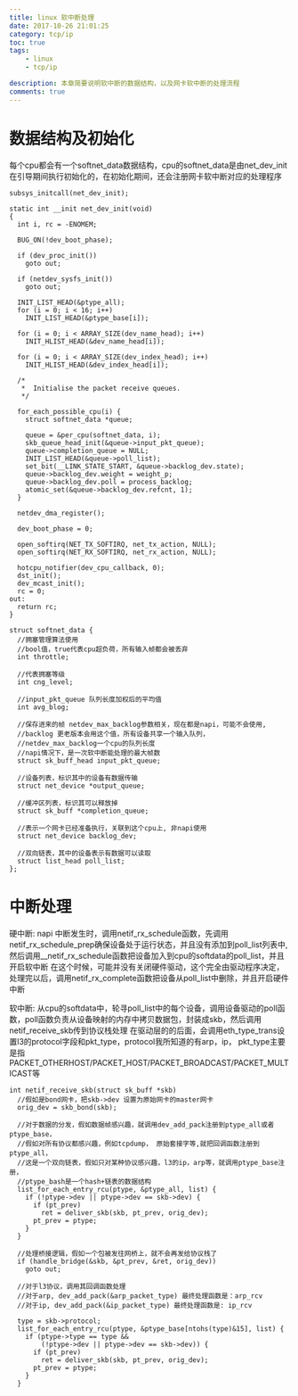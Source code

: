 ```yaml
---
title: linux 软中断处理
date: 2017-10-26 21:01:25
category: tcp/ip
toc: true
tags:
    - linux 
    - tcp/ip

description: 本章简要说明软中断的数据结构，以及网卡软中断的处理流程
comments: true
---
```

# 数据结构及初始化
每个cpu都会有一个softnet_data数据结构，cpu的softnet_data是由net_dev_init在引导期间执行初始化的，在初始化期间，还会注册网卡软中断对应的处理程序
```
subsys_initcall(net_dev_init);

static int __init net_dev_init(void)
{
  int i, rc = -ENOMEM;

  BUG_ON(!dev_boot_phase);

  if (dev_proc_init())
    goto out;

  if (netdev_sysfs_init())
    goto out;

  INIT_LIST_HEAD(&ptype_all);
  for (i = 0; i < 16; i++)
    INIT_LIST_HEAD(&ptype_base[i]);

  for (i = 0; i < ARRAY_SIZE(dev_name_head); i++)
    INIT_HLIST_HEAD(&dev_name_head[i]);

  for (i = 0; i < ARRAY_SIZE(dev_index_head); i++)
    INIT_HLIST_HEAD(&dev_index_head[i]);

  /*
   *  Initialise the packet receive queues.
   */

  for_each_possible_cpu(i) {
    struct softnet_data *queue;

    queue = &per_cpu(softnet_data, i);
    skb_queue_head_init(&queue->input_pkt_queue);
    queue->completion_queue = NULL;
    INIT_LIST_HEAD(&queue->poll_list);
    set_bit(__LINK_STATE_START, &queue->backlog_dev.state);
    queue->backlog_dev.weight = weight_p;
    queue->backlog_dev.poll = process_backlog;
    atomic_set(&queue->backlog_dev.refcnt, 1);
  }

  netdev_dma_register();

  dev_boot_phase = 0;

  open_softirq(NET_TX_SOFTIRQ, net_tx_action, NULL);
  open_softirq(NET_RX_SOFTIRQ, net_rx_action, NULL);

  hotcpu_notifier(dev_cpu_callback, 0);
  dst_init();
  dev_mcast_init();
  rc = 0;
out:
  return rc;
}

struct softnet_data {
  //拥塞管理算法使用
  //bool值，true代表cpu超负荷，所有输入帧都会被丢弃
  int throttle;

  //代表拥塞等级
  int cng_level;

  //input_pkt_queue 队列长度加权后的平均值
  int avg_blog;

  //保存进来的帧 netdev_max_backlog参数相关，现在都是napi，可能不会使用, 
  //backlog 更老版本会用这个值，所有设备共享一个输入队列， 
  //netdev_max_backlog一个cpu的队列长度
  //napi情况下，是一次软中断能处理的最大帧数
  struct sk_buff_head input_pkt_queue;

  //设备列表，标识其中的设备有数据传输
  struct net_device *output_queue;

  //缓冲区列表，标识其可以释放掉
  struct sk_buff *completion_queue;

  //表示一个网卡已经准备执行，关联到这个cpu上, 非napi使用
  struct net_device backlog_dev;

  //双向链表，其中的设备表示有数据可以读取
  struct list_head poll_list;
};
```

# 中断处理
硬中断:
napi 中断发生时，调用netif_rx_schedule函数，先调用netif_rx_schedule_prep确保设备处于运行状态，并且没有添加到poll_list列表中, 然后调用__netif_rx_schedule函数把设备加入到cpu的softdata的poll_list，并且开启软中断
在这个时候，可能并没有关闭硬件驱动，这个完全由驱动程序决定，处理完以后，调用netif_rx_complete函数把设备从poll_list中删除，并且开启硬件中断

软中断:
从cpu的softdata中，轮寻poll_list中的每个设备，调用设备驱动的poll函数，poll函数负责从设备映射的内存中拷贝数据包，封装成skb，然后调用netif_receive_skb传到协议栈处理
在驱动层的的后面，会调用eth_type_trans设置l3的protocol字段和pkt_type，protocol我所知道的有arp，ip， pkt_type主要是指PACKET_OTHERHOST/PACKET_HOST/PACKET_BROADCAST/PACKET_MULTICAST等

```
int netif_receive_skb(struct sk_buff *skb)
  //假如是bond网卡，把skb->dev 设置为原始网卡的master网卡
  orig_dev = skb_bond(skb);

  //对于数据的分发，假如数据帧感兴趣，就调用dev_add_pack注册到ptype_all或者ptype_base，
  //假如对所有协议都感兴趣，例如tcpdump， 原始套接字等,就把回调函数注册到ptype_all，
  //这是一个双向链表，假如只对某种协议感兴趣，l3的ip，arp等，就调用ptype_base注册，
  //ptype_bash是一个hash+链表的数据结构
  list_for_each_entry_rcu(ptype, &ptype_all, list) {
    if (!ptype->dev || ptype->dev == skb->dev) {
      if (pt_prev)
        ret = deliver_skb(skb, pt_prev, orig_dev);
      pt_prev = ptype;
    }
  }

  //处理桥接逻辑，假如一个包被发往网桥上，就不会再发给协议栈了
  if (handle_bridge(&skb, &pt_prev, &ret, orig_dev))
    goto out;

  //对于l3协议，调用其回调函数处理
  //对于arp, dev_add_pack(&arp_packet_type) 最终处理函数是：arp_rcv
  //对于ip, dev_add_pack(&ip_packet_type) 最终处理函数是: ip_rcv

  type = skb->protocol;
  list_for_each_entry_rcu(ptype, &ptype_base[ntohs(type)&15], list) {
    if (ptype->type == type &&
        (!ptype->dev || ptype->dev == skb->dev)) {
      if (pt_prev)
        ret = deliver_skb(skb, pt_prev, orig_dev);
      pt_prev = ptype;
    }
  }
```
